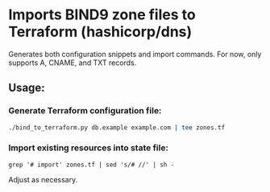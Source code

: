 # Imports BIND9 zone files to Terraform (hashicorp/dns)

Generates both configuration snippets and import commands. For now, only supports A, CNAME, and TXT records.

## Usage:

### Generate Terraform configuration file:

```sh
./bind_to_terraform.py db.example example.com | tee zones.tf
```

### Import existing resources into state file:

```
grep '# import' zones.tf | sed 's/# //' | sh -
```

Adjust as necessary.